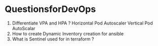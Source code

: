 # QuestionsforDevOps

1. Differentiate VPA and HPA ?
Horizontal Pod Autoscaler
Vertical Pod AutoScalar
2. How to create Dynamic Inventory creation for ansible
3. What is Sentinel used for in terraform ?
